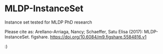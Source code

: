 # MLDP-InstanceSet
Instance set tested for MLDP PhD research

Please cite as:
Arellano-Arriaga, Nancy; Schaeffer, Satu Elisa (2017): MLDP-InstanceSet. figshare. https://doi.org/10.6084/m9.figshare.5584816.v1

:)
